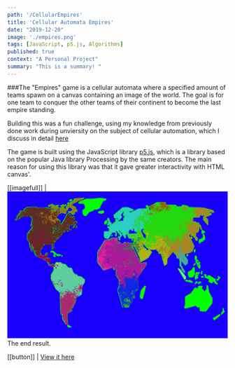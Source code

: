 ```yaml
---
path: '/CellularEmpires'
title: 'Cellular Automata Empires'
date: "2019-12-20"
image: './empires.png'
tags: [JavaScript, p5.js, Algorithms]
published: true
context: "A Personal Project"
summary: "This is a summary! "
---
```

###The "Empires" game is a cellular automata where a specified amount of teams spawn on a canvas containing an image of the world. The goal is for one team to conquer the other teams of their continent to become the last empire standing. 

<!--&nbsp;-->

Building this was a fun challenge, using my knowledge from previously done work during unviersity on the subject of cellular automation, which I discuss in detail [here](/CellAutomata)

The game is built using the JavaScript library [p5.js](https://github.com/processing/p5.js/wiki/p5.js-overview), which is a library based on the popular Java library Processing by the same creators. The main reason for using this library was that it gave greater interactivity with HTML canvas'. 

[[imagefull]]
| ![final](./empires.png "image-inline")The end result.


[[button]]
| [View it here](/examples/empires/empires.html)
